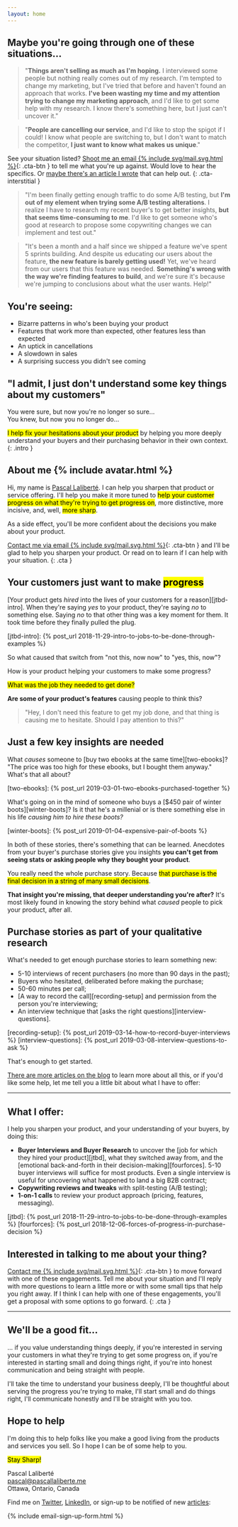 ```yaml
---
layout: home
---
```


## Maybe you're going through one of these situations...

<div class="home-situation-quotes" markdown="1">

> "**Things aren't selling as much as I'm hoping.** I interviewed some people but nothing really comes out of my research. I'm tempted to change my marketing, but I've tried that before and haven't found an approach that works. **I've been wasting my time and my attention trying to change my marketing approach**, and I'd like to get some help with my research. I know there's something here, but I just can't uncover it."

> "**People are cancelling our service**, and I'd like to stop the spigot if I could! I know what people are switching to, but I don't want to match the competitor, **I just want to know what makes us unique**."

See your situation listed? [Shoot me an email {% include svg/mail.svg.html %}](mailto:pascal@pascallaliberte.me){: .cta-btn } to tell me what you're up against. Would love to hear the specifics. Or [maybe there's an article I wrote](/articles) that can help out.
{: .cta-interstitial }

> "I'm been finally getting enough traffic to do some A/B testing, but **I'm out of my element when trying some A/B testing alterations**. I realize I have to research my recent buyer's to get better insights, **but that seems time-consuming to me**. I'd like to get someone who's good at research to propose some copywriting changes we can implement and test out."

> "It's been a month and a half since we shipped a feature we've spent 5 sprints building. And despite us educating our users about the feature, **the new feature is barely getting used!** Yet, we've heard from our users that this feature was needed. **Something's wrong with the way we're finding features to build**, and we're sure it's because we're jumping to conclusions about what the user wants. Help!"

</div>

## You're seeing:

* Bizarre patterns in who's been buying your product
* Features that work more than expected, other features less than expected
* An uptick in cancellations 
* A slowdown in sales
* A surprising success you didn't see coming

## "I admit, I just don't understand some key things about my customers"

You were sure, but now you're no longer so sure...  
You knew, but now you no longer do...  

<mark>I help fix your hesitations about your product</mark> by helping you more deeply understand your buyers and their purchasing behavior in their own context.
{: .intro }

<aside class="home-personal-intro" markdown="1">

<h2>About me {% include avatar.html %}</h2>

Hi, my name is [Pascal Laliberté](https://pascallaliberte.me). I can help you sharpen that product or service offering. I'll help you make it more tuned to <mark>help your customer progress on what they're trying to get progress on</mark>, more distinctive, more incisive, and, well, <mark>more sharp</mark>.

As a side effect, you'll be more confident about the decisions you make about your product.

[Contact me via email {% include svg/mail.svg.html %}](mailto:pascal@pascallaliberte.me){: .cta-btn } and I'll be glad to help you sharpen your product. Or read on to learn if I can help with your situation.
{: .cta }

</aside>

## Your customers just want to make <mark>progress</mark>

[Your product gets _hired_ into the lives of your customers for a reason][jtbd-intro]. When they're saying _yes_ to your product, they're saying _no_ to something else. Saying _no_ to that other thing was a key moment for them. It took time before they finally pulled the plug.

[jtbd-intro]: {% post_url 2018-11-29-intro-to-jobs-to-be-done-through-examples %}

So what caused that switch from "not this, now now" to "yes, this, now"?

How is your product helping your customers to make some progress?

<mark>What was the job they needed to get done?</mark>

**Are some of your product's features** causing people to think this?

> "Hey, I don't need this feature to get my job done, and that thing is causing me to hesitate. Should I pay attention to this?"

## Just a few key insights are needed

What _causes_ someone to [buy two ebooks at the same time][two-ebooks]? "The price was too high for these ebooks, but I bought them anyway." What's that all about?

[two-ebooks]: {% post_url 2019-03-01-two-ebooks-purchased-together %}

What's going on in the mind of someone who buys a [$450 pair of winter boots][winter-boots]? Is it that he's a millenial or is there something else in his life _causing him to hire these boots?_

[winter-boots]: {% post_url 2019-01-04-expensive-pair-of-boots %}

In both of these stories, there's something that can be learned. Anecdotes from your buyer's purchase stories give you insights **you can't get from seeing stats or asking people why they bought your product**.

You really need the whole purchase story. Because <mark>that purchase is the final decision in a string of many small decisions</mark>.

**That insight you're missing, that deeper understanding you're after?** It's most likely found in knowing the story behind what _caused_ people to pick your product, after all.

## Purchase stories as part of your qualitative research

What's needed to get enough purchase stories to learn something new:

* 5-10 interviews of recent purchasers (no more than 90 days in the past);
* Buyers who hesitated, deliberated before making the purchase;
* 50-60 minutes per call;
* [A way to record the call][recording-setup] and permission from the person you're interviewing;
* An interview technique that [asks the right questions][interview-questions].

[recording-setup]: {% post_url 2019-03-14-how-to-record-buyer-interviews %}
[interview-questions]: {% post_url 2019-03-08-interview-questions-to-ask %}

That's enough to get started.

[There are more articles on the blog](/articles) to learn more about all this, or if you'd like some help, let me tell you a little bit about what I have to offer:

---

## What I offer:

I help you sharpen your product, and your understanding of your buyers, by doing this:

* **Buyer Interviews and Buyer Research** to uncover the [job for which they hired your product][jtbd], what they switched away from, and the [emotional back-and-forth in their decision-making][fourforces]. 5-10 buyer interviews will suffice for most products. Even a single interview is useful for uncovering what happened to land a big B2B contract;
* **Copywriting reviews and tweaks** with split-testing (A/B testing);
* **1-on-1 calls** to review your product approach (pricing, features, messaging).

[jtbd]: {% post_url 2018-11-29-intro-to-jobs-to-be-done-through-examples %}
[fourforces]: {% post_url 2018-12-06-forces-of-progress-in-purchase-decision %}

## Interested in talking to me about your thing?

[Contact me {% include svg/mail.svg.html %}](mailto:pascal@pascallaliberte.me){: .cta-btn } to move forward with one of these engagements. Tell me about your situation and I'll reply with more questions to learn a little more or with some small tips that help you right away. If I think I can help with one of these engagements, you'll get a proposal with some options to go forward.
{: .cta }

---

## We'll be a good fit...

... if you value understanding things deeply, if you're interested in serving your customers in what they're trying to get some progress on, if you're interested in starting small and doing things right, if you're into honest communication and being straight with people.

I'll take the time to understand your business deeply, I'll be thoughtful about serving the progress you're trying to make, I'll start small and do things right, I'll communicate honestly and I'll be straight with you too.

## Hope to help

I'm doing this to help folks like you make a good living from the products and services you sell. So I hope I can be of some help to you.

<mark>Stay Sharp!</mark>  

Pascal Laliberté  
[pascal@pascallaliberte.me](mailto:pascal@pascallaliberte.me)  
Ottawa, Ontario, Canada

Find me on [Twitter][twitter], [LinkedIn][linkedin], or sign-up to be notified of new [articles](/articles):

[twitter]: https://twitter.com/pascallaliberte
[linkedin]: https://www.linkedin.com/in/pascallaliberte/ 

{% include email-sign-up-form.html %}
